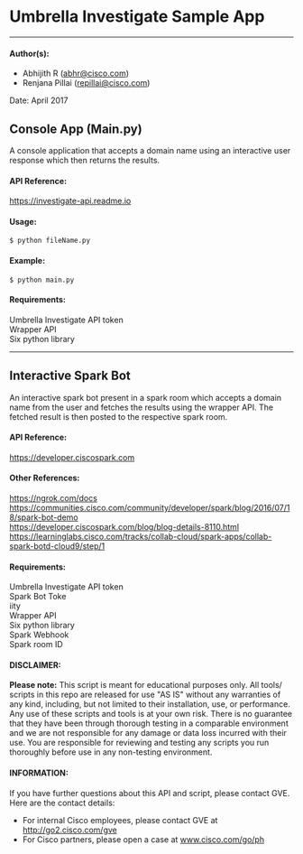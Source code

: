 # Umbrella Investigate Sample App
***
#### Author(s):

* Abhijith R (abhr@cisco.com)
* Renjana Pillai (repillai@cisco.com)

Date: April 2017
## Console App (Main.py)
A console application that accepts a domain name using an interactive user response which then returns the results.

#### API Reference:
<https://investigate-api.readme.io>

#### Usage:
`$ python fileName.py`

#### Example:
`$ python main.py `

#### Requirements:
Umbrella Investigate API token<br>
Wrapper API<br>
Six python library
***
## Interactive Spark Bot
An interactive spark bot present in a spark room which accepts a domain name from the user and fetches the results using the wrapper API. The fetched result is then posted to the respective spark room.

#### API Reference:
<https://developer.ciscospark.com>

#### Other References:
<https://ngrok.com/docs><br>
<https://communities.cisco.com/community/developer/spark/blog/2016/07/18/spark-bot-demo><br>
<https://developer.ciscospark.com/blog/blog-details-8110.html><br>
<https://learninglabs.cisco.com/tracks/collab-cloud/spark-apps/collab-spark-botd-cloud9/step/1>

#### Requirements:
Umbrella Investigate API token<br>
Spark Bot Toke<br>
iity<br>
Wrapper API<br>
Six python library<br>
Spark Webhook<br>
Spark room ID<br>

#### DISCLAIMER:
<b>Please note:</b> This script is meant for educational purposes only. All tools/ scripts in this repo are released for use "AS IS" without any warranties of any kind, including, but not limited to their installation, use, or performance. Any use of these scripts and tools is at your own risk. There is no guarantee that they have been through thorough testing in a comparable environment and we are not responsible for any damage or data loss incurred with their use.
You are responsible for reviewing and testing any scripts you run thoroughly before use in any non-testing environment.
   
#### INFORMATION:
If you have further questions about this API and script, please contact GVE. Here are the contact details:
* For internal Cisco employees, please contact GVE at http://go2.cisco.com/gve
* For Cisco partners, please open a case at www.cisco.com/go/ph
